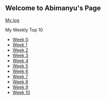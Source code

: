 ## Welcome to Abimanyu's Page

[My log](TXT/mylog.txt)<br>

My Weekly Top 10<br>
- [Week 0](W00/)
- [Week 1](W01/)
- [Week 2](W02/)
- [Week 3](W03/)
- [Week 4](W04/)
- [Week 5](W05/)
- [Week 6](W06/)
- [Week 7](W07/)
- [Week 8](W08/)
- [Week 9](W09/)
- [Week 10](W10/)



